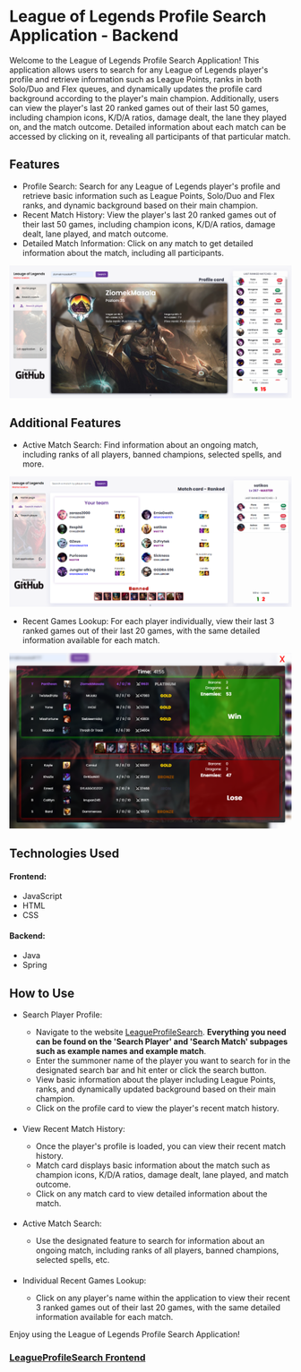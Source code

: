 # League of Legends Profile Search Application - Backend

Welcome to the League of Legends Profile Search Application! This application allows users to search for any League of
Legends player's profile and retrieve information such as League Points, ranks in both Solo/Duo and Flex queues, and
dynamically updates the profile card background according to the player's main champion. Additionally, users can view
the player's last 20 ranked games out of their last 50 games, including champion icons, K/D/A ratios, damage dealt, the
lane they played on, and the match outcome. Detailed information about each match can be accessed by clicking on it,
revealing all participants of that particular match.

## Features

- Profile Search: Search for any League of Legends player's profile and retrieve basic information such as League
  Points,
  Solo/Duo and Flex ranks, and dynamic background based on their main champion.
- Recent Match History: View the player's last 20 ranked games out of their last 50 games, including champion icons,
  K/D/A
  ratios, damage dealt, lane played, and match outcome.
- Detailed Match Information: Click on any match to get detailed information about the match, including all
  participants.
  
![Profile search image](img/profile%20search.png)

## Additional Features

- Active Match Search: Find information about an ongoing match, including ranks of all players, banned champions,
  selected
  spells, and more.

![Profile search image](img/active%20match.png)

- Recent Games Lookup: For each player individually, view their last 3 ranked games out of their last 20 games, with the
  same detailed information available for each match.

![Profile search image](img/recent%20match.png)

## Technologies Used

#### Frontend:

- JavaScript
- HTML
- CSS

#### Backend:

- Java 
- Spring 

## How to Use

- Search Player Profile:
    - Navigate to the website [LeagueProfileSearch](https://kpodsiadlo7.github.io).
      <b>Everything you need can be found on the 'Search Player' and 'Search Match'
      subpages such as example names and example match</b>.
    - Enter the summoner name of the player you want to search for in the designated search bar and hit enter or click
      the
      search button.
    - View basic information about the player including League Points, ranks, and dynamically updated background based
      on
      their main champion.
    - Click on the profile card to view the player's recent match history.
  ####
- View Recent Match History:

    - Once the player's profile is loaded, you can view their recent match history.
    - Match card displays basic information about the match such as champion icons, K/D/A ratios, damage dealt,
      lane
      played, and match outcome.
    - Click on any match card to view detailed information about the match.
  ####
- Active Match Search:
    - Use the designated feature to search for information about an ongoing match, including ranks of all players,
      banned
      champions, selected spells, etc.
  ####
- Individual Recent Games Lookup:

    - Click on any player's name within the application to view their recent 3 ranked games out of their last 20 games,
      with
      the same detailed information available for each match.

Enjoy using the League of Legends Profile Search Application!

### [LeagueProfileSearch Frontend](https://github.com/kpodsiadlo7/kpodsiadlo7.github.io)